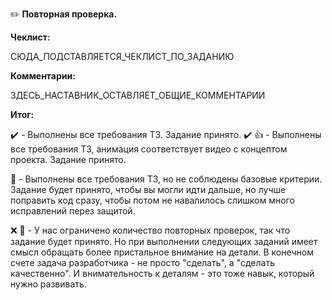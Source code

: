 :pencil2: **Повторная проверка.**

**Чеклист:**

СЮДА_ПОДСТАВЛЯЕТСЯ_ЧЕКЛИСТ_ПО_ЗАДАНИЮ

**Комментарии:**

ЗДЕСЬ_НАСТАВНИК_ОСТАВЛЯЕТ_ОБЩИЕ_КОММЕНТАРИИ

**Итог:**

:heavy_check_mark: - Выполнены все требования ТЗ. Задание принято.
:heavy_check_mark: :+1: - Выполнены все требования ТЗ, анимация соответствует видео с концептом проекта. Задание принято.

:large_blue_diamond: - Выполнены все требования ТЗ, но не соблюдены базовые критерии. Задание будет принято, чтобы вы могли идти дальше, но лучше поправить код сразу, чтобы потом не навалилось слишком много исправлений перез защитой.

:x: :large_blue_diamond: - У нас ограничено количество повторных проверок, так что задание будет принято. Но при выполнении следующих заданий имеет смысл обращать более пристальное внимание на детали. В конечном счете задача разработчика - не просто "сделать", а "сделать качественно". И внимательность к деталям - это тоже навык, который нужно развивать.

